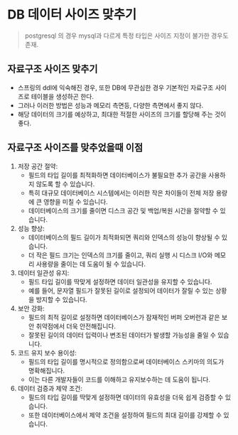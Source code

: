 # DB 데이터 사이즈 맞추기
> postgresql 의 경우 mysql과 다르게 특정 타입은 사이즈 지정이 불가한 경우도 존재.
## 자료구조 사이즈 맞추기
* 스프링의 ddl에 익숙해진 경우, 또한 DB에 무관심한 경우 기본적인 자료구조 사이즈로 테이블을 생성하곤 한다.
* 그러나 이러한 방법은 성능과 메모리 측면등, 다양한 측면에서 좋지 않다.
* 해당 데이터의 크기를 예상하고, 최대한 적절한 사이즈의 크기를 할당해 주는 것이 좋다.

## 자료구조 사이즈를 맞추었을때 이점
1. 저장 공간 절약:
   * 필드의 타입 길이를 최적화하면 데이터베이스가 불필요한 추가 공간을 사용하지 않도록 할 수 있습니다.
   * 특히 대규모 데이터베이스 시스템에서는 이러한 작은 차이들이 전체 저장 용량에 큰 영향을 미칠 수 있습니다.
   * 데이터베이스의 크기를 줄이면 디스크 공간 및 백업/복원 시간을 절약할 수 있습니다.
2. 성능 향상:
   * 데이터베이스의 필드 길이가 최적화되면 쿼리와 인덱스의 성능이 향상될 수 있습니다.
   * 더 작은 필드 크기는 인덱스의 크기를 줄이고, 쿼리 실행 시 디스크 I/O와 메모리 사용량을 줄이는 데 도움이 될 수 있습니다.
3. 데이터 일관성 유지:
   * 필드 타입 길이를 딱맞게 설정하면 데이터 일관성을 유지할 수 있습니다.
   * 예를 들어, 문자열 필드가 잘못된 길이로 설정되어 데이터가 잘릴 수 있는 상황을 방지할 수 있습니다.
4. 보안 강화:
   * 필드의 최적 길이로 설정하면 데이터베이스가 잠재적인 버퍼 오버런과 같은 보안 취약점에서 더욱 안전해집니다.
   * 잘못된 길이의 데이터 입력이나 변조된 데이터가 발생할 가능성을 줄일 수 있습니다.
5. 코드 유지 보수 용이성:
   * 필드의 타입 길이를 명시적으로 정의함으로써 데이터베이스 스키마의 의도가 명확해집니다.
   * 이는 다른 개발자들이 코드를 이해하고 유지보수하는 데 도움이 됩니다.
6. 데이터 검증과 제약 조건:
   * 필드의 타입 길이를 딱맞게 설정하면 데이터의 유효성을 더욱 쉽게 검증할 수 있습니다.
   * 또한 데이터베이스에서 제약 조건을 설정하여 필드의 최대 길이를 강제할 수 있습니다.
